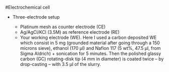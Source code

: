 
#Electrochemical cell

- Three-electrode setup

    - Platinum mesh as counter electrode (CE)
    - Ag/AgCl/KCl (3.5M) as reference electrode (RE)
    - Your working electrode (WE). Here I used a carbon deposited WE which consist in 5 mg (grounded material after going through a 150 microns sieve), ethanol (170 µl) and Nafion 117 (5 wt%, 47.5 µl, from Sigma Aldrich) + sonication for 5 minutes. Then the polished glassy carbon (GC) rotating-disk tip (4 mm in diameter) is coated twice – by drop-casting – with 3.5 µl of the slurry. 

